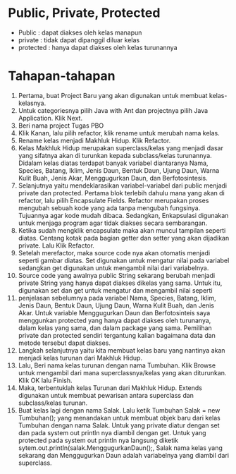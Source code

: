 # Public, Private, Protected
- Public : dapat diakses oleh kelas manapun
- private : tidak dapat dipanggil diluar kelas
- protected : hanya dapat diakses oleh kelas turunannya

# Tahapan-tahapan
1. Pertama, buat Project Baru yang akan digunakan untuk membuat kelas-kelasnya.
2. Untuk categoriesnya pilih Java with Ant dan projectnya pilih Java Application. Klik Next.
3. Beri nama project Tugas PBO
4. Klik Kanan, lalu pilih refactor, klik rename untuk merubah nama kelas.
5. Rename kelas menjadi Makhluk Hidup. Klik Refactor.
6. Kelas Makhluk Hidup merupakan superclass/kelas yang menjadi dasar yang sifatnya akan di turunkan 
   kepada subclass/kelas turunannya. Didalam kelas diatas terdapat banyak variabel diantaranya Nama, 
   Species, Batang, Iklim, Jenis Daun, Bentuk Daun, Ujung Daun, Warna Kulit Buah, Jenis Akar, 
   Menggugurkan Daun, dan Berfotosintesis.
7. Selanjutnya yaitu mendeklarasikan variabel-variabel dari public menjadi private dan protected. Pertama 
   blok terlebih dahulu mana yang akan di refactor, lalu pilih Encapsulate Fields. Refactor merupakan 
   proses mengubah sebuah kode yang ada tanpa mengubah fungsinya. Tujuannya agar kode mudah 
   dibaca. Sedangkan, Enkapsulasi digunakan untuk menjaga program agar tidak diakses secara 
   sembarangan.
8. Ketika sudah mengklik encapsulate maka akan muncul tampilan seperti diatas. Centang kotak pada 
   bagian getter dan setter yang akan dijadikan private. Lalu Klik Refactor.
9. Setelah merefactor, maka source code nya akan otomatis menjadi seperti gambar diatas. Set digunakan 
   untuk mengatur nilai pada variabel sedangkan get digunakan untuk mengambil nilai dari variabelnya.
10. Source code yang awalnya public String sekarang berubah menjadi private String yang hanya dapat 
    diakses dikelas yang sama. Untuk itu, digunakan set dan get untuk mengatur dan mengambil nilai seperti 
11. penjelasan sebelumnya pada variabel Nama, Species, Batang, Iklim, Jenis Daun, Bentuk Daun, Ujung 
    Daun, Warna Kulit Buah, dan Jenis Akar. Untuk variable Menggugurkan Daun dan Berfotosinteis saya 
    menggunkan protected yang hanya dapat diakses oleh turunanya, dalam kelas yang sama, dan dalam 
    package yang sama. Pemilihan private dan protected sendiri tergantung kalian bagaimana data dan 
    metode tersebut dapat diakses.
12. Langkah selanjutnya yaitu kita membuat kelas baru yang nantinya akan menjadi kelas turunan dari 
    Makhluk Hidup.
13. Lalu, Beri nama kelas turunan dengan nama Tumbuhan. Klik Browse untuk mengambil dari mana 
    superclassnya/kelas yang akan diturunkan. Klik OK lalu Finish.
14. Maka, terbentuklah kelas Turunan dari Makhluk Hidup. Extends digunakan untuk membuat pewarisan 
    antara superclass dan subclass/kelas turunan.
15. Buat kelas lagi dengan nama Salak. Lalu ketik Tumbuhan Salak = new Tumbuhan(); yang menandakan 
    untuk membuat objek baru dari kelas Tumbuhan dengan nama Salak. Untuk yang private diatur dengan 
    set dan pada system out println nya diambil dengan get. Untuk yang protected pada system out println 
    nya langsung diketik sytem.out.println(salak.MenggugurkanDaun();, Salak nama kelas yang sekarang 
    dan Menggugurkan Daun adalah variabelnya yang diambil dari superclass.
